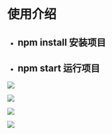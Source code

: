 # 使用介绍

- ## npm install 安装项目

- ## npm start 运行项目

![](http://ww1.sinaimg.cn/large/006pJUwqly1fxoyrjk1bqj31fg0on3zz.jpg)

![](http://ww1.sinaimg.cn/large/006pJUwqly1fxoyrx0ko6j31ec0kmqdn.jpg)

![](http://ww1.sinaimg.cn/large/006pJUwqly1fxoysfqnrmj31fz0op767.jpg)

![](http://ww1.sinaimg.cn/large/006pJUwqly1fxoyvco1rsj31ga0oz0ug.jpg)
